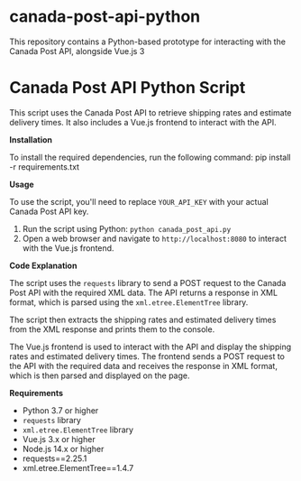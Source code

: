 # canada-post-api-python
This repository contains a Python-based prototype for interacting with the Canada Post API, alongside Vue.js 3
# Canada Post API Python Script

This script uses the Canada Post API to retrieve shipping rates and estimate delivery times. It also includes a Vue.js frontend to interact with the API.

**Installation**

To install the required dependencies, run the following command:
pip install -r requirements.txt

**Usage**

To use the script, you'll need to replace `YOUR_API_KEY` with your actual Canada Post API key.

1. Run the script using Python: `python canada_post_api.py`
2. Open a web browser and navigate to `http://localhost:8080` to interact with the Vue.js frontend.

**Code Explanation**

The script uses the `requests` library to send a POST request to the Canada Post API with the required XML data. The API returns a response in XML format, which is parsed using the `xml.etree.ElementTree` library.

The script then extracts the shipping rates and estimated delivery times from the XML response and prints them to the console.

The Vue.js frontend is used to interact with the API and display the shipping rates and estimated delivery times. The frontend sends a POST request to the API with the required data and receives the response in XML format, which is then parsed and displayed on the page.

**Requirements**

* Python 3.7 or higher
* `requests` library
* `xml.etree.ElementTree` library
* Vue.js 3.x or higher
* Node.js 14.x or higher
* requests==2.25.1
* xml.etree.ElementTree==1.4.7
